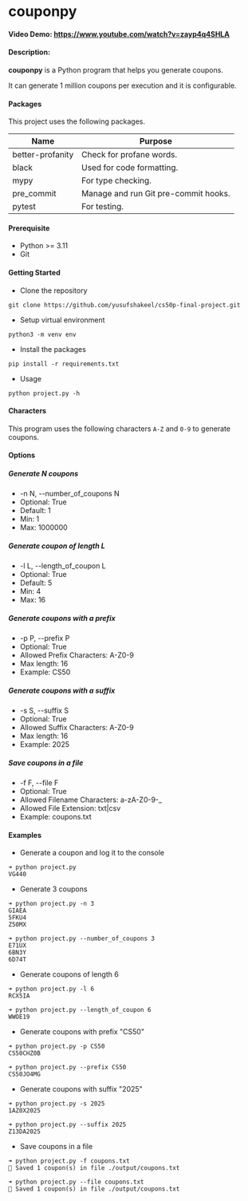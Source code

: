 # couponpy

#### Video Demo:  https://www.youtube.com/watch?v=zayp4q4SHLA

#### Description:

**couponpy** is a Python program that helps you generate coupons.

It can generate 1 million coupons per execution and it is configurable.

#### Packages

This project uses the following packages.

| Name             | Purpose                              |
| ---------------- | ------------------------------------ |
| better-profanity | Check for profane words.             |
| black            | Used for code formatting.            |
| mypy             | For type checking.                   |
| pre_commit       | Manage and run Git pre-commit hooks. |
| pytest           | For testing.                         |

#### Prerequisite

* Python >= 3.11
* Git

#### Getting Started

* Clone the repository
```shell
git clone https://github.com/yusufshakeel/cs50p-final-project.git
```

* Setup virtual environment
```shell
python3 -m venv env
```

* Install the packages
```shell
pip install -r requirements.txt
```

* Usage
```shell
python project.py -h
```

#### Characters

This program uses the following characters `A-Z` and `0-9` to generate coupons.

#### Options

##### Generate N coupons
* -n N, --number_of_coupons N
* Optional: True
* Default: 1
* Min: 1
* Max: 1000000

##### Generate coupon of length L
* -l L, --length_of_coupon L
* Optional: True
* Default: 5
* Min: 4
* Max: 16

##### Generate coupons with a prefix
* -p P, --prefix P
* Optional: True
* Allowed Prefix Characters: A-Z0-9
* Max length: 16
* Example: CS50

##### Generate coupons with a suffix
* -s S, --suffix S
* Optional: True
* Allowed Suffix Characters: A-Z0-9
* Max length: 16
* Example: 2025

##### Save coupons in a file
* -f F, --file F
* Optional: True
* Allowed Filename Characters: a-zA-Z0-9-_
* Allowed File Extension: txt|csv
* Example: coupons.txt

#### Examples

* Generate a coupon and log it to the console
```shell
➜ python project.py
VG440
```

* Generate 3 coupons
```shell
➜ python project.py -n 3
GIAEA
5FKU4
Z50MX

➜ python project.py --number_of_coupons 3
E71UX
6BN3Y
6D74T
```

* Generate coupons of length 6
```shell
➜ python project.py -l 6
RCX5IA

➜ python project.py --length_of_coupon 6
WWOE19
```

* Generate coupons with prefix "CS50"
```shell
➜ python project.py -p CS50
CS50CHZ0B

➜ python project.py --prefix CS50
CS50JO4MG
```

* Generate coupons with suffix "2025"
```shell
➜ python project.py -s 2025
1AZ0X2025

➜ python project.py --suffix 2025
Z13DA2025
```

* Save coupons in a file
```shell
➜ python project.py -f coupons.txt
💾 Saved 1 coupon(s) in file ./output/coupons.txt

➜ python project.py --file coupons.txt
💾 Saved 1 coupon(s) in file ./output/coupons.txt
```
